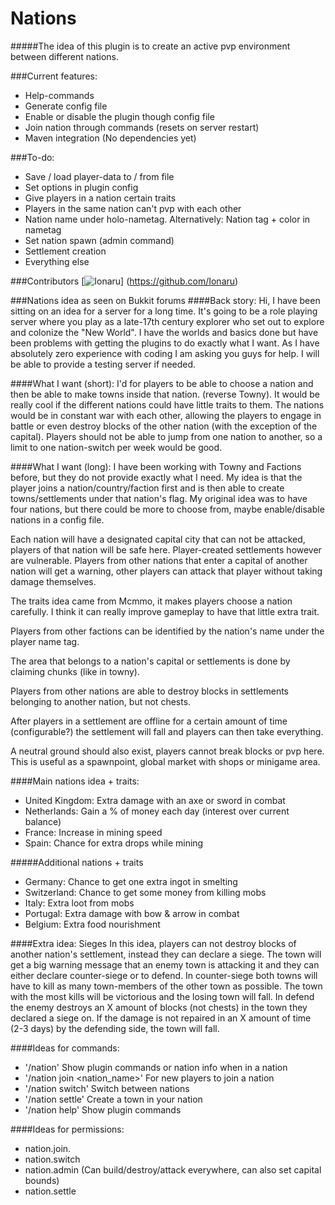Nations
====================
#####The idea of this plugin is to create an active pvp environment between different nations.

###Current features:
- Help-commands
- Generate config file
- Enable or disable the plugin though config file
- Join nation through commands (resets on server restart)
- Maven integration (No dependencies yet)

###To-do:
- Save / load player-data to / from file
- Set options in plugin config
- Give players in a nation certain traits
- Players in the same nation can't pvp with each other
- Nation name under holo-nametag. Alternatively: Nation tag + color in nametag
- Set nation spawn (admin command)
- Settlement creation
- Everything else

###Contributors
[![Ionaru](http://www.gravatar.com/avatar/870462a1ed323405ffb155fd0f3b3258.png)]
(https://github.com/Ionaru)


###Nations idea as seen on Bukkit forums
####Back story:
Hi, I have been sitting on an idea for a server for a long time. It's going to be a role playing server where you play as a late-17th century explorer who set out to explore and colonize the "New World". I have the worlds and basics done but have been problems with getting the plugins to do exactly what I want. As I have absolutely zero experience with coding I am asking you guys for help. I will be able to provide a testing server if needed.

####What I want (short): 
I'd for players to be able to choose a nation and then be able to make towns inside that nation. (reverse Towny). It would be really cool if the different nations could have little traits to them.
The nations would be in constant war with each other, allowing the players to engage in battle or even destroy blocks of the other nation (with the exception of the capital). Players should not be able to jump from one nation to another, so a limit to one nation-switch per week would be good.

####What I want (long):
I have been working with Towny and Factions before, but they do not provide exactly what I need.
My idea is that the player joins a nation/country/faction first and is then able to create towns/settlements under that nation's flag. My original idea was to have four nations, but there could be more to choose from, maybe enable/disable nations in a config file.

Each nation will have a designated capital city that can not be attacked, players of that nation will be safe here. Player-created settlements however are vulnerable.
Players from other nations that enter a capital of another nation will get a warning, other players can attack that player without taking damage themselves.

The traits idea came from Mcmmo, it makes players choose a nation carefully. I think it can really improve gameplay to have that little extra trait.

Players from other factions can be identified by the nation's name under the player name tag.

The area that belongs to a nation's capital or settlements is done by claiming chunks (like in towny).

Players from other nations are able to destroy blocks in settlements belonging to another nation, but not chests.

After players in a settlement are offline for a certain amount of time (configurable?) the settlement will fall and players can then take everything.

A neutral ground should also exist, players cannot break blocks or pvp here. This is useful as a spawnpoint, global market with shops or minigame area.

####Main nations idea + traits:
- United Kingdom: Extra damage with an axe or sword in combat
- Netherlands: Gain a % of money each day (interest over current balance)
- France: Increase in mining speed
- Spain: Chance for extra drops while mining

#####Additional nations + traits
- Germany: Chance to get one extra ingot in smelting
- Switzerland: Chance to get some money from killing mobs
- Italy: Extra loot from mobs
- Portugal: Extra damage with bow & arrow in combat
- Belgium: Extra food nourishment

####Extra idea: Sieges
In this idea, players can not destroy blocks of another nation's settlement, instead they can declare a siege. The town will get a big warning message that an enemy town is attacking it and they can either declare counter-siege or to defend.
In counter-siege both towns will have to kill as many town-members of the other town as possible. The town with the most kills will be victorious and the losing town will fall.
In defend the enemy destroys an X amount of blocks (not chests) in the town they declared a siege on. If the damage is not repaired in an X amount of time (2-3 days) by the defending side, the town will fall.

####Ideas for commands: 
- '/nation' Show plugin commands or nation info when in a nation
- '/nation join <nation_name>' For new players to join a nation
- '/nation switch' Switch between nations
- '/nation settle' Create a town in your nation
- '/nation help' Show plugin commands

####Ideas for permissions:
- nation.join.<nation>
- nation.switch
- nation.admin (Can build/destroy/attack everywhere, can also set capital bounds)
- nation.settle
